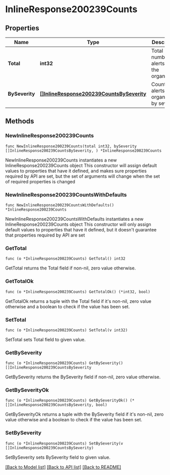 # InlineResponse200239Counts

## Properties

Name | Type | Description | Notes
------------ | ------------- | ------------- | -------------
**Total** | **int32** | Total number of alerts on the organization | 
**BySeverity** | [**[]InlineResponse200239CountsBySeverity**](InlineResponse200239CountsBySeverity.md) | Counts of alerts on organization by severity | 

## Methods

### NewInlineResponse200239Counts

`func NewInlineResponse200239Counts(total int32, bySeverity []InlineResponse200239CountsBySeverity, ) *InlineResponse200239Counts`

NewInlineResponse200239Counts instantiates a new InlineResponse200239Counts object
This constructor will assign default values to properties that have it defined,
and makes sure properties required by API are set, but the set of arguments
will change when the set of required properties is changed

### NewInlineResponse200239CountsWithDefaults

`func NewInlineResponse200239CountsWithDefaults() *InlineResponse200239Counts`

NewInlineResponse200239CountsWithDefaults instantiates a new InlineResponse200239Counts object
This constructor will only assign default values to properties that have it defined,
but it doesn't guarantee that properties required by API are set

### GetTotal

`func (o *InlineResponse200239Counts) GetTotal() int32`

GetTotal returns the Total field if non-nil, zero value otherwise.

### GetTotalOk

`func (o *InlineResponse200239Counts) GetTotalOk() (*int32, bool)`

GetTotalOk returns a tuple with the Total field if it's non-nil, zero value otherwise
and a boolean to check if the value has been set.

### SetTotal

`func (o *InlineResponse200239Counts) SetTotal(v int32)`

SetTotal sets Total field to given value.


### GetBySeverity

`func (o *InlineResponse200239Counts) GetBySeverity() []InlineResponse200239CountsBySeverity`

GetBySeverity returns the BySeverity field if non-nil, zero value otherwise.

### GetBySeverityOk

`func (o *InlineResponse200239Counts) GetBySeverityOk() (*[]InlineResponse200239CountsBySeverity, bool)`

GetBySeverityOk returns a tuple with the BySeverity field if it's non-nil, zero value otherwise
and a boolean to check if the value has been set.

### SetBySeverity

`func (o *InlineResponse200239Counts) SetBySeverity(v []InlineResponse200239CountsBySeverity)`

SetBySeverity sets BySeverity field to given value.



[[Back to Model list]](../README.md#documentation-for-models) [[Back to API list]](../README.md#documentation-for-api-endpoints) [[Back to README]](../README.md)


